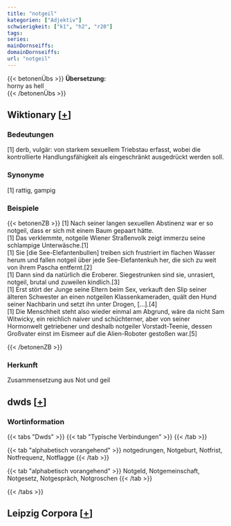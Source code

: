 ```yaml
---
title: "notgeil"
kategorien: ["Adjektiv"]
schwierigkeit: ["k1", "h2", "r20"]
tags:
series:
mainDornseiffs:
domainDornseiffs:
url: "notgeil"
---
```


{{< betonenÜbs >}}
**Übersetzung:**  
horny as hell  
{{< /betonenÜbs >}}

## Wiktionary [[+](https://de.wiktionary.org/wiki/notgeil)]

### Bedeutungen
[1] derb, vulgär: von starkem sexuellem Triebstau erfasst, wobei die kontrollierte Handlungsfähigkeit als eingeschränkt ausgedrückt werden soll.  

### Synonyme
[1] rattig, gampig  

### Beispiele
{{< betonenZB >}}
[1] Nach seiner langen sexuellen Abstinenz war er so notgeil, dass er sich mit einem Baum gepaart hätte.  
[1] Das verklemmte, notgeile Wiener Straßenvolk zeigt immerzu seine schlampige Unterwäsche.[1]  
[1] Sie [die See-Elefantenbullen] treiben sich frustriert im flachen Wasser herum und fallen notgeil über jede See-Elefantenkuh her, die sich zu weit von ihrem Pascha entfernt.[2]  
[1] Dann sind da natürlich die Eroberer. Siegestrunken sind sie, unrasiert, notgeil, brutal und zuweilen kindlich.[3]  
[1] Erst stört der Junge seine Eltern beim Sex, verkauft den Slip seiner älteren Schwester an einen notgeilen Klassenkameraden, quält den Hund seiner Nachbarin und setzt ihn unter Drogen, […].[4]  
[1] Die Menschheit steht also wieder einmal am Abgrund, wäre da nicht Sam Witwicky, ein reichlich naiver und schüchterner, aber von seiner Hormonwelt getriebener und deshalb notgeiler Vorstadt-Teenie, dessen Großvater einst im Eismeer auf die Alien-Roboter gestoßen war.[5]  

{{< /betonenZB >}}
### Herkunft
Zusammensetzung aus Not und geil  



## dwds [[+](https://www.dwds.de/wb/notgeil)]

### Wortinformation
{{< tabs "Dwds" >}}
{{< tab "Typische Verbindungen" >}}
{{< /tab >}}

{{< tab "alphabetisch vorangehend" >}}
notgedrungen, Notgeburt, Notfrist, Notfrequenz, Notflagge
{{< /tab >}}

{{< tab "alphabetisch vorangehend" >}}
Notgeld, Notgemeinschaft, Notgesetz, Notgespräch, Notgroschen
{{< /tab >}}

{{< /tabs >}}

## Leipzig Corpora [[+](https://corpora.uni-leipzig.de/en/res?word=notgeil&corpusId=deu_newscrawl-public_2018)]


